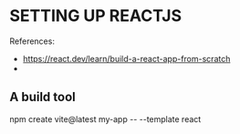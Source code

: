 # SETTING UP REACTJS

References:
- https://react.dev/learn/build-a-react-app-from-scratch
- 

## A build tool
npm create vite@latest my-app -- --template react

